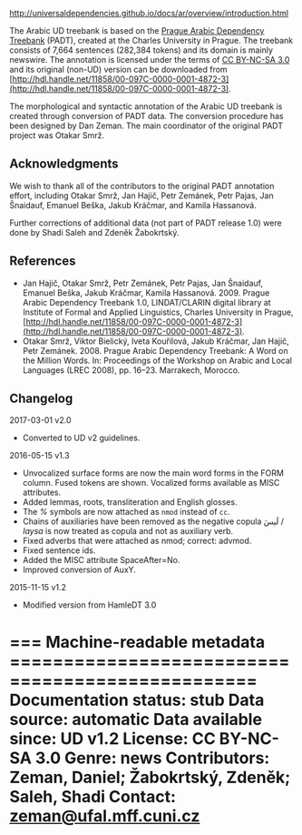 http://universaldependencies.github.io/docs/ar/overview/introduction.html

The Arabic UD treebank is based on the
[Prague Arabic Dependency Treebank](http://ufal.mff.cuni.cz/padt/) (PADT),
created at the Charles University in Prague.
The treebank consists of 7,664 sentences (282,384 tokens) and its domain is mainly newswire.
The annotation is licensed under the terms of
[CC BY-NC-SA 3.0](http://creativecommons.org/licenses/by-nc-sa/3.0/)
and its original (non-UD) version can be downloaded from
[http://hdl.handle.net/11858/00-097C-0000-0001-4872-3](http://hdl.handle.net/11858/00-097C-0000-0001-4872-3).

The morphological and syntactic annotation of the Arabic UD treebank is created through
conversion of PADT data. The conversion procedure has been designed by Dan Zeman.
The main coordinator of the original PADT project was Otakar Smrž.


## Acknowledgments

We wish to thank all of the contributors to the original PADT annotation effort, including
Otakar Smrž, Jan Hajič, Petr Zemánek, Petr Pajas, Jan Šnaidauf, Emanuel Beška, Jakub Kráčmar,
and Kamila Hassanová.

Further corrections of additional data (not part of PADT release 1.0) were done by
Shadi Saleh and Zdeněk Žabokrtský.


## References

* Jan Hajič, Otakar Smrž, Petr Zemánek, Petr Pajas, Jan Šnaidauf, Emanuel Beška, Jakub Kráčmar,
  Kamila Hassanová. 2009.
  Prague Arabic Dependency Treebank 1.0, LINDAT/CLARIN digital library at
  Institute of Formal and Applied Linguistics, Charles University in Prague,
  [http://hdl.handle.net/11858/00-097C-0000-0001-4872-3](http://hdl.handle.net/11858/00-097C-0000-0001-4872-3).
* Otakar Smrž, Viktor Bielický, Iveta Kouřilová, Jakub Kráčmar, Jan Hajič, Petr Zemánek. 2008.
  Prague Arabic Dependency Treebank: A Word on the Million Words.
  In: Proceedings of the Workshop on Arabic and Local Languages (LREC 2008), pp. 16–23.
  Marrakech, Morocco.


## Changelog

2017-03-01 v2.0
  * Converted to UD v2 guidelines.

2016-05-15 v1.3
  * Unvocalized surface forms are now the main word forms in the FORM column. Fused tokens are shown. Vocalized forms available as MISC attributes.
  * Added lemmas, roots, transliteration and English glosses.
  * The _%_ symbols are now attached as `nmod` instead of `cc`.
  * Chains of auxiliaries have been removed as the negative copula لَيسَ / _laysa_ is now treated as copula and not as auxiliary verb.
  * Fixed adverbs that were attached as nmod; correct: advmod.
  * Fixed sentence ids.
  * Added the MISC attribute SpaceAfter=No.
  * Improved conversion of AuxY.

2015-11-15 v1.2
  * Modified version from HamleDT 3.0


=== Machine-readable metadata =================================================
Documentation status: stub
Data source: automatic
Data available since: UD v1.2
License: CC BY-NC-SA 3.0
Genre: news
Contributors: Zeman, Daniel; Žabokrtský, Zdeněk; Saleh, Shadi
Contact: zeman@ufal.mff.cuni.cz
===============================================================================
